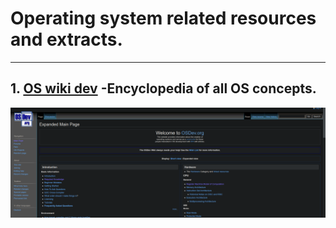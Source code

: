 # Operating system related resources and extracts.
---
## 1. [OS wiki dev](https://wiki.osdev.org/) -Encyclopedia of all OS concepts.
![Event image](./assets/3.png)